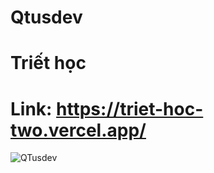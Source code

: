 # Qtusdev
# Triết học
# Link: https://triet-hoc-two.vercel.app/
![QTusdev](https://files.catbox.moe/3kcn7x.png)
